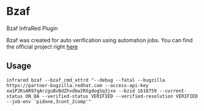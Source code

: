 # Bzaf

Bzaf InfraRed Plugin

Bzaf was created for auto verification
using automation jobs. 
You can find the official project right [here](https://github.com/openstack/tobiko)


## Usage

    infrared bzaf --bzaf_cmd_attrd "--debug --fatal --bugzilla https://partner-bugzilla.redhat.com --access-api-key xw1P2KsAR97qArzguBvBdZhvdbw2RXgdogSq3jxo --bzid 1618759 --current-status ON_QA --verified-status VERIFIED --verified-resolution VERIFIED --job-env 'pidone,3cont_2comp'"
